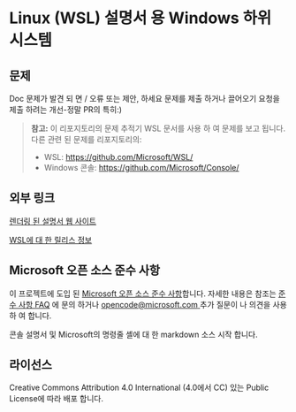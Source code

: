 # <a name="windows-subsystem-for-linux-wsl-documentation"></a>Linux (WSL) 설명서 용 Windows 하위 시스템

## <a name="issues"></a>문제
Doc 문제가 발견 되 면 / 오류 또는 제안, 하세요 문제를 제출 하거나 끌어오기 요청을 제출 하려는 개선-정말 PR의 특히:)

> **참고:** 이 리포지토리의 문제 추적기 WSL 문서를 사용 하 여 문제를 보고 됩니다. 다른 관련 된 문제를 리포지토리의:
> * WSL: https://github.com/Microsoft/WSL/
> * Windows 콘솔: https://github.com/Microsoft/Console/

## <a name="external-links"></a>외부 링크

[렌더링 된 설명서 웹 사이트](https://docs.microsoft.com/windows/wsl/) 

[WSL에 대 한 릴리스 정보](https://docs.microsoft.com/en-us/windows/wsl/release-notes)

## <a name="microsoft-open-source-code-of-conduct"></a>Microsoft 오픈 소스 준수 사항

이 프로젝트에 도입 된 [Microsoft 오픈 소스 준수 사항](https://opensource.microsoft.com/codeofconduct/)합니다.
자세한 내용은 참조는 [준수 사항 FAQ](https://opensource.microsoft.com/codeofconduct/faq/) 에 문의 하거나 [ opencode@microsoft.com ](mailto:opencode@microsoft.com) 추가 질문이 나 의견을 사용 하 여 합니다.

콘솔 설명서 및 Microsoft의 명령줄 셸에 대 한 markdown 소스 시작 합니다.

## <a name="license"></a>라이선스
Creative Commons Attribution 4.0 International (4.0에서 CC) 있는 Public License에 따라 배포 합니다.
